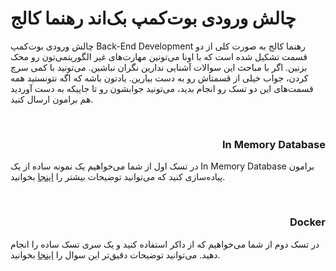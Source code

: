 # چالش ورودی بوت‌کمپ بک‌اند رهنما کالج

چالش ورودی بوت‌کمپ Back-End Development رهنما کالج به صورت کلی از دو قسمت تشکیل شده است که با اونا می‌تونین مهارت‌های غیر الگوریتمی‌تون رو محک بزنین. اگر با مباحث این سوالات آشنایی ندارین نگران نباشین. می‌تونید با کمی سرچ کردن، جواب خیلی از قسمتاش رو به دست بیارین. یادتون باشه که اگه نتونستید همه قسمت‌های این دو تسک رو انجام بدید، می‌تونید جوابشون رو تا جاییکه به دست آوردید هم برامون ارسال کنید.

</br>

<div dir="rtl">
<h3>In Memory Database</h3>
</div>

در تسک اول از شما می‌خواهیم یک نمونه ساده از یک In Memory Database برامون پیاده‌سازی کنید که می‌توانید توضیحات بیشتر را [اینجا](./in-memory-db/readme.md) بخوانید.

</br>

<div dir="rtl">
<h3>Docker</h3>
</div>

در تسک دوم از شما می‌خواهیم که از داکر استفاده کنید و یک سری تسک ساده را انجام دهید. می‌توانید توضیحات دقیق‌تر این سوال را [اینجا](./docker/readme.md) بخوانید.

</br></br></br>
